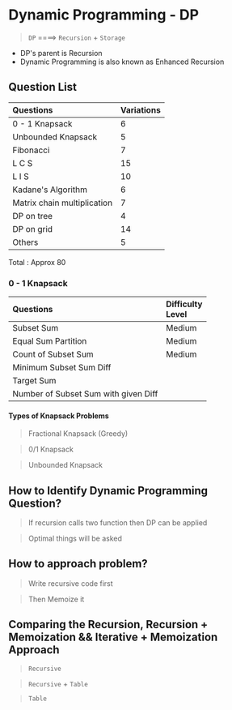 # Dynamic Programming - DP #

> `DP` ====> `Recursion` + `Storage`

* DP's parent is Recursion
* Dynamic Programming is also known as Enhanced Recursion

## Question List ##

| Questions                   | Variations |
|:----------------------------|:-----------|
| 0 - 1 Knapsack              | 6          |
| Unbounded Knapsack          | 5          |
| Fibonacci                   | 7          |
| L C S                       | 15         |
| L I S                       | 10         |
| Kadane's Algorithm          | 6          |
| Matrix chain multiplication | 7          |
| DP on tree                  | 4          |
| DP on grid                  | 14         |
| Others                      | 5          |

Total : Approx 80

### 0 - 1 Knapsack ###
| Questions                            | Difficulty<br/>Level |
|:-------------------------------------|:---------------------|
| Subset Sum                           | Medium               |
| Equal Sum Partition                  | Medium               |
| Count of Subset Sum                  | Medium               |
| Minimum Subset Sum Diff              |                      |
| Target Sum                           |                      |
| Number of Subset Sum with given Diff |                      |

#### Types of Knapsack Problems ####
> Fractional Knapsack (Greedy)

> 0/1 Knapsack

> Unbounded Knapsack

## How to Identify Dynamic Programming Question? ##

> If recursion calls two function then DP can be applied 

> Optimal things will be asked

## How to approach problem? ##

> Write recursive code first

> Then Memoize it


## Comparing the Recursion, Recursion + Memoization && Iterative + Memoization Approach

> `Recursive` 

> `Recursive` + `Table`

> `Table`

